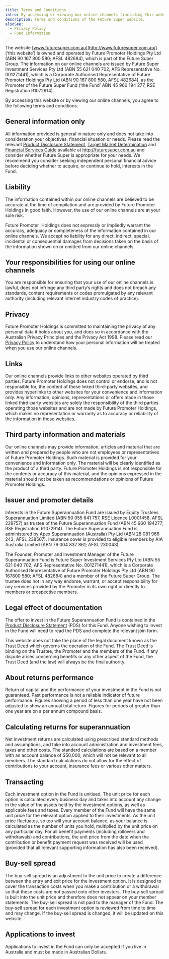 ```yaml
---
title: Terms and Conditions
intro: By accessing or viewing our online channels (including this website), you agree to the following terms and conditions.
description: Terms and conditions of the Future Super website.
alsoSee:
  - Privacy Policy
  - Fund Information
---
```


The website [www.futuresuper.com.au](http://www.futuresuper.com.au/) (‘this website’) is owned and operated by Future Promoter Holdings Pty Ltd (ABN 90 167 800 580; AFSL 482684), which is part of the Future Super Group. The information on our online channels are issued by Future Super Investment Services Pty Ltd (ABN 55 621 040 702, AFS Representative No. 001271441), which is a Corporate Authorised Representative of Future Promoter Holdings Pty Ltd (ABN 90 167 800 580, AFSL 482684), as the Promoter of the Future Super Fund (‘the Fund’ ABN 45 960 194 277, RSE Registration R1072914).

By accessing this website or by viewing our online channels, you agree to the following terms and conditions.

## General information only

All information provided is general in nature only and does not take into consideration your objectives, financial situation or needs. Please read the relevant [Product Disclosure Statement](https://www.futuresuper.com.au/pds), [Target Market Determination](https://www.futuresuper.com.au/tmd) and [Financial Services Guide](https://www.futuresuper.com.au/fsg) available at http://futuresuper.com.au and consider whether Future Super is appropriate for your needs. We recommend you consider seeking independent personal financial advice before deciding whether to acquire, or continue to hold, interests in the Fund.

## Liability

The information contained within our online channels are believed to be accurate at the time of compilation and are provided by Future Promoter Holdings in good faith. However, the use of our online channels are at your sole risk.

Future Promoter  Holdings does not expressly or impliedly warrant the accuracy, adequacy or completeness of the information contained in our online channels. We accept no liability for any direct, indirect, special, incidental or consequential damages from decisions taken on the basis of the information shown on or omitted from our online channels.

## Your responsibilities for using our online channels

You are responsible for ensuring that your use of our online channels is lawful, does not infringe any third party’s rights and does not breach any standards, content requirements or codes promulgated by any relevant authority (including relevant internet industry codes of practice).

## Privacy

Future Promoter Holdings is committed to maintaining the privacy of any personal data it holds about you, and does so in accordance with the Australian Privacy Principles and the Privacy Act 1998. Please read our [Privacy Policy](https://www.myfuturesuper.com.au/privacy-policy/) to understand how your personal information will be treated when you use our online channels.

## Links

Our online channels provide links to other websites operated by third parties. Future Promoter Holdings does not control or endorse, and is not responsible for, the content of these linked third-party websites, and provides hyperlinks to other websites for your convenience and information only. Any information, opinions, representations or offers made in those linked third-party websites are solely the responsibility of the third parties operating those websites and are not made by Future Promoter Holdings, which makes no representation or warranty as to accuracy or reliability of the information in those websites.

## Third party information and materials

Our online channels may provide information, articles and material that are written and prepared by people who are not employees or representatives of Future Promoter Holdings. Such material is provided for your convenience and information only. The material will be clearly identified as the product of a third party. Future Promoter Holdings is not responsible for the contents or accuracy of this material, and the opinions expressed in the material should not be taken as recommendations or opinions of Future Promoter Holdings.

## Issuer and promoter details

Interests in the Future Superannuation Fund are issued by Equity Trustees Superannuation Limited (ABN 50 055 641 757, RSE Licence L0001458, AFSL 229757) as trustee of the Future Superannuation Fund (ABN 45 960 194277; RSE Registration R1072914). The Future Superannuation Fund is administered by Apex Superannuation (Australia) Pty Ltd (ABN 28 081 966 243; AFSL 238507). Insurance cover is provided to eligible members by AIA Australia Limited (ABN 79 004 837 861; AFSL 230043).

The Founder, Promoter and Investment Manager of the Future Superannuation Fund is Future Super Investment Services Pty Ltd (ABN 55 621 040 702; AFS Representative No. 001271441), which is a Corporate Authorised Representative of Future Promoter Holdings Pty Ltd (ABN 90 167800 580; AFSL 482684) and a member of the Future Super Group. The trustee does not in any way endorse, warrant, or accept responsibility for any services provided by the Promoter in its own right or directly to members or prospective members.

## Legal effect of documentation

The offer to invest in the Future Superannuation Fund is contained in the [Product Disclosure Statement](https://www.futuresuper.com.au/pds) (PDS) for this Fund. Anyone wishing to invest in the Fund will need to read the PDS and complete the relevant join form.

This website does not take the place of the legal document known as the [Trust Deed](https://www.futuresuper.com.au/documents-and-forms/#trust-deed) which governs the operation of the Fund. The Trust Deed is binding on the Trustee, the Promoter and the members of the Fund. If any dispute arises concerning benefits or any other aspect of the Fund, the Trust Deed (and the law) will always be the final authority.

## About returns performance

Return of capital and the performance of your investment in the Fund is not guaranteed. Past performance is not a reliable indicator of future performance. Figures showing a period of less than one year have not been adjusted to show an annual total return. Figures for periods of greater than one year are on a per annum compound basis.

## Calculating returns for superannuation

Net investment returns are calculated using prescribed standard methods and assumptions, and take into account administration and investment fees, taxes and other costs. The standard calculations are based on a member with an account balance of $50,000, which will not be relevant to all members. The standard calculations do not allow for the effect of contributions to your account, insurance fees or various other matters.

## Transacting

Each investment option in the Fund is unitised. The unit price for each option is calculated every business day and takes into account any change in the value of the assets held by the investment options, as well as applicable fees and taxes. Every member of the Fund will have the same unit price for the relevant option applied to their investments. As the unit price fluctuates, so too will your account balance, as your balance is calculated as the number of units you hold, multiplied by the unit price on any particular day. For all benefit payments (including rollovers and withdrawals) and contributions, the unit price from the date when the contribution or benefit payment request was received will be used (provided that all relevant supporting information has also been received).

## Buy-sell spread

The buy-sell spread is an adjustment to the unit price to create a difference between the entry and exit price for the investment option. It is designed to cover the transaction costs when you make a contribution or a withdrawal so that these costs are not passed onto other investors. The buy-sell spread is built into the unit price and therefore does not appear on your member statements. The buy-sell spread is not paid to the manager of the Fund. The buy-sell spread for each investment option is reviewed from time to time and may change. If the buy-sell spread is changed, it will be updated on this website.

## Applications to invest

Applications to invest in the Fund can only be accepted if you live in Australia and must be made in Australian Dollars.
